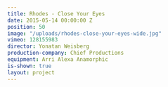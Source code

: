 ```yaml
---
title: Rhodes - Close Your Eyes
date: 2015-05-14 00:00:00 Z
position: 50
image: "/uploads/rhodes-close-your-eyes-wide.jpg"
vimeo: 128155983
director: Yonatan Weisberg
production-company: Chief Productions
equipment: Arri Alexa Anamorphic
is-shown: true
layout: project
---
```


